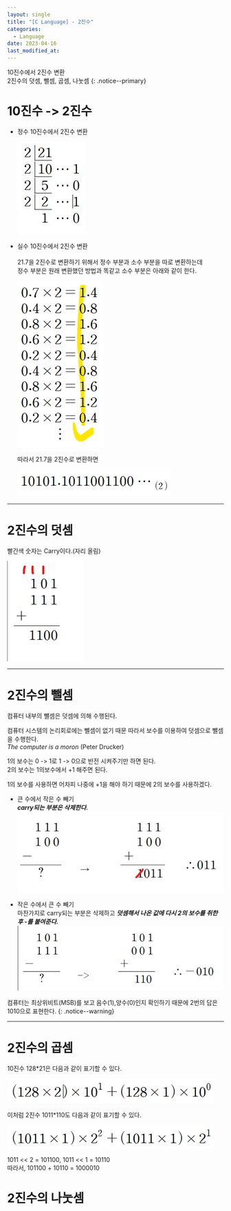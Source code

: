 ```yaml
---
layout: single
title: "[C Language] - 2진수"
categories:
  - Language
date: 2023-04-16
last_modified_at: 
---
```


10진수에서 2진수 변환<br> 
2진수의 덧셈, 뺄셈, 곱셈, 나눗셈
{: .notice--primary}

# 10진수 -> 2진수 

+ 정수 10진수에서 2진수 변환

  [![2진수변환](/assets/C/1.png "2진수변환")](#markdown)

+ 실수 10진수에서 2진수 변환<br><br>
  21.7을 2진수로 변환하기 위해서 정수 부분과 소수 부분을 따로 변환하는데<br> 
  정수 부분은 원래 변환했던 방법과 똑같고 소수 부분은 아래와 같이 한다.<br> 

  [![2진수변환](/assets/C/2.png "2진수변환")](#markdown)

  따라서 21.7을 2진수로 변환하면 

  [![2진수변환](/assets/C/3.png "2진수변환")](#markdown)

---

# 2진수의 덧셈 

빨간색 숫자는 Carry이다.(자리 올림)

[![2진수변환](/assets/C/4.png "2진수변환")](#markdown)

---

# 2진수의 뺄셈 

컴퓨터 내부의 뺄셈은 덧셈에 의해 수행된다. 

컴퓨터 시스템의 논리회로에는 뺄셈이 없기 때문 따라서 보수를 이용하여 덧셈으로 뺄셈을 수행한다.<br> 
*The computer is a moron* (Peter Drucker)<br>

1의 보수는 0 -> 1로 1 -> 0으로 반전 시켜주기만 하면 된다.<br>
2의 보수는 1의보수에서 +1 해주면 된다. 

1의 보수를 사용하면 어차피 나중에 +1을 해야 하기 때문에 2의 보수를 사용하겠다. 

+ 큰 수에서 작은 수 빼기<br>
***carry되는 부분은 삭제한다.***<br>
[![2진수변환](/assets/C/5.png "2진수변환")](#markdown)<br>


+ 작은 수에서 큰 수 빼기<br> 
마찬가지로 carry되는 부분은 삭제하고 ***덧셈해서 나온 값에 다시 2의 보수를 취한 후 -를 붙여준다.***<br>
[![2진수변환](/assets/C/6.png "2진수변환")](#markdown)<br>

컴퓨터는 최상위비트(MSB)를 보고 음수(1),양수(0)인지 확인하기 때문에 2번의 답은 1010으로 표현한다.
{: .notice--warning}

---

# 2진수의 곱셈 

10진수 128*21은 다음과 같이 표기할 수 있다. 

[![2진수변환](/assets/C/7.png "2진수변환")](#markdown)<br>

이처럼 2진수 1011*110도 다음과 같이 표기할 수 있다. 

[![2진수변환](/assets/C/8.png "2진수변환")](#markdown)<br>

1011 << 2 = 101100, 1011 << 1 = 10110<Br>
따라서, 101100 + 10110 = 1000010

# 2진수의 나눗셈 

